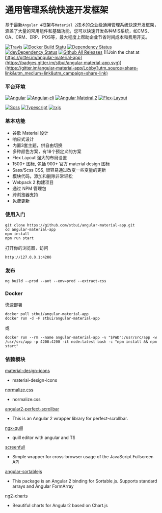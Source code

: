 # 通用管理系统快速开发框架

基于最新`Angular 4`框架与`Material 2`技术的企业级通用管理系统快速开发框架，涵盖了大量的常用组件和基础功能，您可以快速开发各种MIS系统，如CMS、OA、CRM、ERP、POS等，最大程度上帮助企业节省时间成本和费用开支。

[![Travis](https://travis-ci.org/stbui/angular-material-app.svg?branch=master)](https://travis-ci.org/stbui/angular-material-app)
[![Docker Build Statu](https://img.shields.io/docker/build/stbui/angular2-material2-admin-app.svg?style=flat-square)](https://hub.docker.com/r/stbui/angular2-material2-admin-app/)
[![Dependency Status](https://img.shields.io/david/stbui/angular-material-app.svg?style=flat-square)](https://david-dm.org/stbui/angular-material-app)
[![devDependency Status](https://img.shields.io/david/stbui/angular-material-app.svg?style=flat-square)](https://david-dm.org/stbui/angular-material-app?type=dev)
[![Github All Releases](https://img.shields.io/github/downloads/stbui/angular-material-app/total.svg)](http://www.stbui.com)
[![Join the chat at https://gitter.im/angular-material-app](https://badges.gitter.im/stbui/angular-material-app.svg)](https://gitter.im/angular-material-app/Lobby?utm_source=share-link&utm_medium=link&utm_campaign=share-link)


### 平台环境

[![Angular](https://img.shields.io/badge/Angular%204-4.0.0-brightgreen.svg?style=flat-square)](https://github.com/angular/angular)
[![Angular-cli](https://img.shields.io/badge/Angular.cli-1.2.5-brightgreen.svg?style=square)](https://github.com/angular/angular-cli)
[![Angular Mateiral 2](https://img.shields.io/badge/Material%202-2.0.0.beta.8-brightgreen.svg?style=square)](https://github.com/angular/material2)
[![Flex-Layout](https://img.shields.io/badge/Flex.Layout-2.0.0.beta.8-brightgreen.svg?style=square)](https://github.com/angular/flex-layout)

[![Scss](https://img.shields.io/badge/Scss-latest-brightgreen.svg?style=flat-square)](https://github.com/sass/sass)
[![Typescript](https://img.shields.io/badge/Typescript-latest-brightgreen.svg?style=flat-square)](https://github.com/Microsoft/TypeScript)
[![rxjs](https://img.shields.io/badge/rxjs-5.1.0-brightgreen.svg?style=flat-square)](https://github.com/Reactive-Extensions/RxJS)


### 基本功能
- 谷歌 Material 设计
- 响应式设计
- 内置3套主题，供自由切换
- 多种颜色方案，有18个预定义的方案
- Flex Layout 强大的布局设置
- 1500+ 图标, 包括 900+ 官方 material design 图标
- Sass/Scss CSS, 很容易通过改变一些变量的更新
- 模块代码，添加和删除非常轻松
- Webpack 2 构建项目
- 通过 NPM 管理包
- 跨浏览器支持
- 免费更新


### 使用入门

```
git clone https://github.com/stbui/angular-material-app.git
cd angular-material-app
npm install
npm run start
```
打开你的浏览器，访问
```
http://127.0.0.1:4200
```


### 发布

```
ng build --prod --aot --env=prod --extract-css
```


### Docker

快速部署

```
docker pull stbui/angular-material-app
docker run -d -P stbui/angular-material-app
```
或
```
docker run --rm --name angular-material-app -v "$PWD":/usr/src/app -w /usr/src/app -p 4200:4200 -it node:latest bash -c "npm install && npm start"
```


### 依赖模块

[material-design-icons](https://github.com/google/material-design-icons)
- material-design-icons

[normalize.css](https://github.com/necolas/normalize.css) 
- normalize.css
 
[angular2-perfect-scrollbar](https://github.com/ywein/angular2-perfect-scrollbar)
- This is an Angular 2 wrapper library for perfect-scrollbar.

[ngx-quill](https://github.com/KillerCodeMonkey/ngx-quill)
- quill editor with angular and TS

[screenfull](https://github.com/sindresorhus/screenfull.js/)
- Simple wrapper for cross-browser usage of the JavaScript Fullscreen API

[angular-sortablejs](https://github.com/SortableJS/angular-sortablejs)
- This package is an Angular 2 binding for Sortable.js. Supports standard arrays and Angular FormArray

[ng2-charts](https://github.com/valor-software/ng2-charts)
- Beautiful charts for Angular2 based on Chart.js
